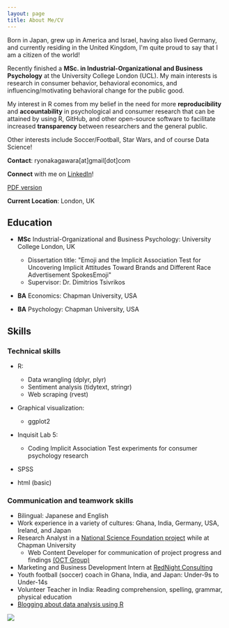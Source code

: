 ```yaml
---
layout: page
title: About Me/CV
---
```


Born in Japan, grew up in America and Israel, having also lived Germany, and currently residing in the United Kingdom, I'm quite proud to say that I am a citizen of the world!

Recently finished a **MSc. in Industrial-Organizational and Business Psychology** at the University College London (UCL). My main interests is research in consumer behavior, behavioral economics, and influencing/motivating behavioral change for the public good.

My interest in R comes from my belief in the need for more **reproducibility** and **accountability** in psychological and consumer research that can be attained by using R, GitHub, and other open-source software to facilitate increased **transparency** between researchers and the general public.

Other interests include Soccer/Football, Star Wars, and of course Data Science!

**Contact**: ryonakagawara[at]gmail[dot]com

**Connect** with me on [LinkedIn](https://www.linkedin.com/in/ryonakagawara)!

[PDF version](ryo-n7.github.io/RyoNakagawara_cv.pdf)

**Current Location**: London, UK

## Education

* **MSc** Industrial-Organizational and Business Psychology: University College London, UK  
    + Dissertation title: "Emoji and the Implicit Association Test for Uncovering Implicit Attitudes Toward Brands and Different Race Advertisement SpokesEmoji"    
    + Supervisor: Dr. Dimitrios Tsivrikos
    
* **BA** Economics: Chapman University, USA

* **BA** Psychology: Chapman University, USA

## Skills
### Technical skills
* R:
  + Data wrangling (dplyr, plyr)
  + Sentiment analysis (tidytext, stringr)
  + Web scraping (rvest)

* Graphical visualization:
  + ggplot2

* Inquisit Lab 5:
  * Coding Implicit Association Test experiments for consumer psychology research
  
* SPSS

* html (basic)

### Communication and teamwork skills
* Bilingual: Japanese and English
* Work experience in a variety of cultures: Ghana, India, Germany, USA, Ireland, and Japan
* Research Analyst in a [National Science Foundation project](https://www.nsf.gov/awardsearch/showAward?AWD_ID=1322305&HistoricalAwards=false) while at Chapman University
  + Web Content Developer for communication of project progress and findings [(OCT Group)](http://octgroup.org/)
* Marketing and Business Development Intern at [RedNight Consulting](https://www.rednightconsulting.com/) 
* Youth football (soccer) coach in Ghana, India, and Japan: Under-9s to Under-14s
* Volunteer Teacher in India: Reading comprehension, spelling, grammar, physical education
* [Blogging about data analysis using R](https://ryo-n7.github.io/2017-09-05-japan-unemploy-pm/)



![](../img/about-me.JPG)
